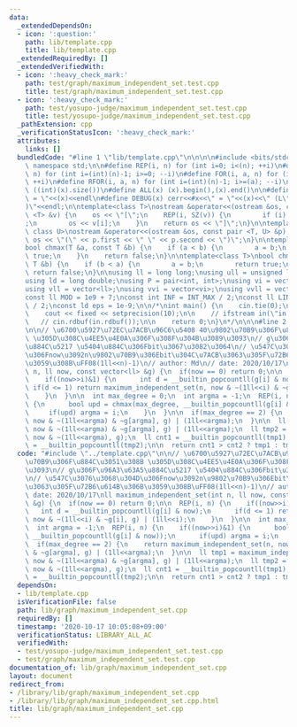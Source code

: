```yaml
---
data:
  _extendedDependsOn:
  - icon: ':question:'
    path: lib/template.cpp
    title: lib/template.cpp
  _extendedRequiredBy: []
  _extendedVerifiedWith:
  - icon: ':heavy_check_mark:'
    path: test/graph/maximum_independent_set.test.cpp
    title: test/graph/maximum_independent_set.test.cpp
  - icon: ':heavy_check_mark:'
    path: test/yosupo-judge/maximum_independent_set.test.cpp
    title: test/yosupo-judge/maximum_independent_set.test.cpp
  _pathExtension: cpp
  _verificationStatusIcon: ':heavy_check_mark:'
  attributes:
    links: []
  bundledCode: "#line 1 \"lib/template.cpp\"\n\n\n\n#include <bits/stdc++.h>\n\nusing\
    \ namespace std;\n\n#define REP(i, n) for (int i=0; i<(n); ++i)\n#define RREP(i,\
    \ n) for (int i=(int)(n)-1; i>=0; --i)\n#define FOR(i, a, n) for (int i=(a); i<(n);\
    \ ++i)\n#define RFOR(i, a, n) for (int i=(int)(n)-1; i>=(a); --i)\n\n#define SZ(x)\
    \ ((int)(x).size())\n#define ALL(x) (x).begin(),(x).end()\n\n#define DUMP(x) cerr<<#x<<\"\
    \ = \"<<(x)<<endl\n#define DEBUG(x) cerr<<#x<<\" = \"<<(x)<<\" (L\"<<__LINE__<<\"\
    )\"<<endl;\n\ntemplate<class T>\nostream &operator<<(ostream &os, const vector\
    \ <T> &v) {\n    os << \"[\";\n    REP(i, SZ(v)) {\n        if (i) os << \", \"\
    ;\n        os << v[i];\n    }\n    return os << \"]\";\n}\n\ntemplate<class T,\
    \ class U>\nostream &operator<<(ostream &os, const pair <T, U> &p) {\n    return\
    \ os << \"(\" << p.first << \" \" << p.second << \")\";\n}\n\ntemplate<class T>\n\
    bool chmax(T &a, const T &b) {\n    if (a < b) {\n        a = b;\n        return\
    \ true;\n    }\n    return false;\n}\n\ntemplate<class T>\nbool chmin(T &a, const\
    \ T &b) {\n    if (b < a) {\n        a = b;\n        return true;\n    }\n   \
    \ return false;\n}\n\nusing ll = long long;\nusing ull = unsigned long long;\n\
    using ld = long double;\nusing P = pair<int, int>;\nusing vi = vector<int>;\n\
    using vll = vector<ll>;\nusing vvi = vector<vi>;\nusing vvll = vector<vll>;\n\n\
    const ll MOD = 1e9 + 7;\nconst int INF = INT_MAX / 2;\nconst ll LINF = LLONG_MAX\
    \ / 2;\nconst ld eps = 1e-9;\n\n/*\nint main() {\n    cin.tie(0);\n    ios::sync_with_stdio(false);\n\
    \    cout << fixed << setprecision(10);\n\n    // ifstream in(\"in.txt\");\n \
    \   // cin.rdbuf(in.rdbuf());\n\n    return 0;\n}\n*/\n\n\n#line 2 \"lib/graph/maximum_independent_set.cpp\"\
    \n\n// \u6700\u5927\u72EC\u7ACB\u96C6\u5408 40\u9802\u70B9\u306F\u884C\u3051\u308B\
    \ \u305D\u308C\u4EE5\u4E0A\u306F\u308F\u304B\u3089\u3093\n// g\u306F\u96A3\u63A5\
    \u884C\u5217 \u5404\u884C\u306Fbit\u3067\u3082\u3064\n// \u547C\u3076\u3068\u304D\
    \u306Fnow\u3092n\u9802\u70B9\u306Ebit\u304C\u7ACB\u3063\u305F\u72B6\u614B\u306B\
    \u3059\u308B\uFF08(1ll<<n)-1)\n// author: Md\n// date: 2020/10/17\nll maximum_independent_set(int\
    \ n, ll now, const vector<ll> &g) {\n  if(now == 0) return 0;\n\n  REP(i, n) {\n\
    \    if((now>>i)&1) {\n      int d = __builtin_popcountll(g[i] & now);\n     \
    \ if(d <= 1) return maximum_independent_set(n, now & ~(1ll<<i) & ~g[i], g) | (1ll<<i);\n\
    \    }\n  }\n\n  int max_degree = 0;\n  int argma = -1;\n  REP(i, n) {\n    if((now>>i)&1)\
    \ {\n      bool upd = chmax(max_degree, __builtin_popcountll(g[i] & now));\n \
    \     if(upd) argma = i;\n    }\n  }\n\n  if(max_degree == 2) {\n    return maximum_independent_set(n,\
    \ now & ~(1ll<<argma) & ~g[argma], g) | (1ll<<argma);\n  }\n\n  ll tmp1 = maximum_independent_set(n,\
    \ now & ~(1ll<<argma) & ~g[argma], g) | (1ll<<argma);\n  ll tmp2 = maximum_independent_set(n,\
    \ now & ~(1ll<<argma), g);\n  ll cnt1 = __builtin_popcountll(tmp1);\n  ll cnt2\
    \ = __builtin_popcountll(tmp2);\n\n  return cnt1 > cnt2 ? tmp1 : tmp2;\n}\n"
  code: "#include \"../template.cpp\"\n\n// \u6700\u5927\u72EC\u7ACB\u96C6\u5408 40\u9802\
    \u70B9\u306F\u884C\u3051\u308B \u305D\u308C\u4EE5\u4E0A\u306F\u308F\u304B\u3089\
    \u3093\n// g\u306F\u96A3\u63A5\u884C\u5217 \u5404\u884C\u306Fbit\u3067\u3082\u3064\
    \n// \u547C\u3076\u3068\u304D\u306Fnow\u3092n\u9802\u70B9\u306Ebit\u304C\u7ACB\
    \u3063\u305F\u72B6\u614B\u306B\u3059\u308B\uFF08(1ll<<n)-1)\n// author: Md\n//\
    \ date: 2020/10/17\nll maximum_independent_set(int n, ll now, const vector<ll>\
    \ &g) {\n  if(now == 0) return 0;\n\n  REP(i, n) {\n    if((now>>i)&1) {\n   \
    \   int d = __builtin_popcountll(g[i] & now);\n      if(d <= 1) return maximum_independent_set(n,\
    \ now & ~(1ll<<i) & ~g[i], g) | (1ll<<i);\n    }\n  }\n\n  int max_degree = 0;\n\
    \  int argma = -1;\n  REP(i, n) {\n    if((now>>i)&1) {\n      bool upd = chmax(max_degree,\
    \ __builtin_popcountll(g[i] & now));\n      if(upd) argma = i;\n    }\n  }\n\n\
    \  if(max_degree == 2) {\n    return maximum_independent_set(n, now & ~(1ll<<argma)\
    \ & ~g[argma], g) | (1ll<<argma);\n  }\n\n  ll tmp1 = maximum_independent_set(n,\
    \ now & ~(1ll<<argma) & ~g[argma], g) | (1ll<<argma);\n  ll tmp2 = maximum_independent_set(n,\
    \ now & ~(1ll<<argma), g);\n  ll cnt1 = __builtin_popcountll(tmp1);\n  ll cnt2\
    \ = __builtin_popcountll(tmp2);\n\n  return cnt1 > cnt2 ? tmp1 : tmp2;\n}"
  dependsOn:
  - lib/template.cpp
  isVerificationFile: false
  path: lib/graph/maximum_independent_set.cpp
  requiredBy: []
  timestamp: '2020-10-17 10:05:08+09:00'
  verificationStatus: LIBRARY_ALL_AC
  verifiedWith:
  - test/yosupo-judge/maximum_independent_set.test.cpp
  - test/graph/maximum_independent_set.test.cpp
documentation_of: lib/graph/maximum_independent_set.cpp
layout: document
redirect_from:
- /library/lib/graph/maximum_independent_set.cpp
- /library/lib/graph/maximum_independent_set.cpp.html
title: lib/graph/maximum_independent_set.cpp
---
```

